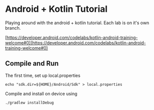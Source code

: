 # Android + Kotlin Tutorial

Playing around with the android + kotlin tutorial. Each lab is on it's own branch.

[https://developer.android.com/codelabs/kotlin-android-training-welcome#0](https://developer.android.com/codelabs/kotlin-android-training-welcome#0)

## Compile and Run

The first time, set up local.properties
```
echo "sdk.dir=${HOME}/Android/Sdk" > local.properties
```

Compile and install on device using
```
./gradlew installDebug
```


